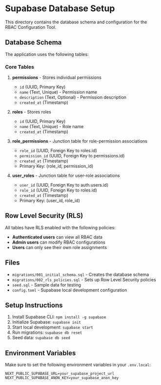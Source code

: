 # Supabase Database Setup

This directory contains the database schema and configuration for the RBAC Configuration Tool.

## Database Schema

The application uses the following tables:

### Core Tables

1. **permissions** - Stores individual permissions
   - `id` (UUID, Primary Key)
   - `name` (Text, Unique) - Permission name
   - `description` (Text, Optional) - Permission description
   - `created_at` (Timestamp)

2. **roles** - Stores roles
   - `id` (UUID, Primary Key)
   - `name` (Text, Unique) - Role name
   - `created_at` (Timestamp)

3. **role_permissions** - Junction table for role-permission associations
   - `role_id` (UUID, Foreign Key to roles.id)
   - `permission_id` (UUID, Foreign Key to permissions.id)
   - `created_at` (Timestamp)
   - Primary Key: (role_id, permission_id)

4. **user_roles** - Junction table for user-role associations
   - `user_id` (UUID, Foreign Key to auth.users.id)
   - `role_id` (UUID, Foreign Key to roles.id)
   - `created_at` (Timestamp)
   - Primary Key: (user_id, role_id)

## Row Level Security (RLS)

All tables have RLS enabled with the following policies:

- **Authenticated users** can view all RBAC data
- **Admin users** can modify RBAC configurations
- **Users** can only see their own role assignments

## Files

- `migrations/001_initial_schema.sql` - Creates the database schema
- `migrations/002_rls_policies.sql` - Sets up Row Level Security policies
- `seed.sql` - Sample data for testing
- `config.toml` - Supabase local development configuration

## Setup Instructions

1. Install Supabase CLI: `npm install -g supabase`
2. Initialize Supabase: `supabase init`
3. Start local development: `supabase start`
4. Run migrations: `supabase db reset`
5. Seed data: `supabase db seed`

## Environment Variables

Make sure to set the following environment variables in your `.env.local`:

```
NEXT_PUBLIC_SUPABASE_URL=your_supabase_project_url
NEXT_PUBLIC_SUPABASE_ANON_KEY=your_supabase_anon_key
```
